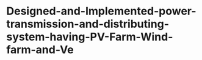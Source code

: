 # Designed-and-Implemented-power-transmission-and-distributing-system-having-PV-Farm-Wind-farm-and-Ve